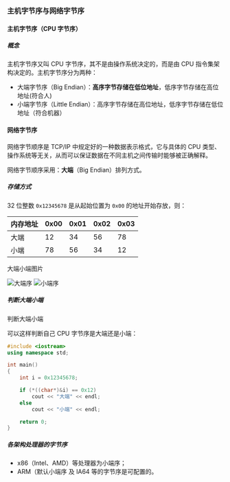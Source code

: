 ### 主机字节序与网络字节序

#### 主机字节序（CPU 字节序）

##### 概念

主机字节序又叫 CPU 字节序，其不是由操作系统决定的，而是由 CPU 指令集架构决定的。主机字节序分为两种：

* 大端字节序（Big Endian）：**高序字节存储在低位地址**，低序字节存储在高位地址(符合人)
* 小端字节序（Little Endian）：高序字节存储在高位地址，低序字节存储在低位地址（符合机器）

#### 网络字节序

网络字节顺序是 TCP/IP 中规定好的一种数据表示格式，它与具体的 CPU 类型、操作系统等无关，从而可以保证数据在不同主机之间传输时能够被正确解释。

网络字节顺序采用：**大端**（Big Endian）排列方式。

##### 存储方式

32 位整数 `0x12345678` 是从起始位置为 `0x00` 的地址开始存放，则：

| 内存地址 | 0x00 | 0x01 | 0x02 | 0x03 |
| -------- | ---- | ---- | ---- | ---- |
| 大端     | 12   | 34   | 56   | 78   |
| 小端     | 78   | 56   | 34   | 12   |

大端小端图片

![大端序](https://gitee.com/huihut/interview/raw/master/images/CPU-Big-Endian.svg.png)
![小端序](https://gitee.com/huihut/interview/raw/master/images/CPU-Little-Endian.svg.png)

##### 判断大端小端

判断大端小端

可以这样判断自己 CPU 字节序是大端还是小端：

```cpp
#include <iostream>
using namespace std;

int main()
{
	int i = 0x12345678;

	if (*((char*)&i) == 0x12)
		cout << "大端" << endl;
	else	
		cout << "小端" << endl;

	return 0;
}
```

##### 各架构处理器的字节序

* x86（Intel、AMD）等处理器为小端序；
* ARM（默认小端序 及 IA64 等的字节序是可配置的。

